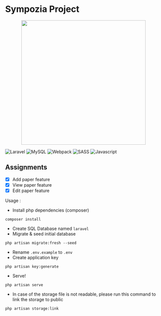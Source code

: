 # Sympozia Project

<p align="center"><img src="https://img.youtube.com/vi/CnnnlR6zi3E/maxresdefault.jpg" width="400"></p>
<p>
    <img src="https://img.shields.io/badge/Laravel-FF2D20?style=for-the-badge&logo=laravel&logoColor=white" alt="Laravel">
    <img src="https://img.shields.io/badge/MySQL-00000F?style=for-the-badge&logo=mysql&logoColor=white" alt="MySQL">
    <img src="https://img.shields.io/badge/webpack-%238DD6F9.svg?style=for-the-badge&logo=webpack&logoColor=black" alt="Webpack">
    <img src="https://img.shields.io/badge/Sass-CC6699?style=for-the-badge&logo=sass&logoColor=white" alt="SASS">
    <img src="https://img.shields.io/badge/JavaScript-F7DF1E?style=for-the-badge&logo=javascript&logoColor=black" alt="Javascript">
</p>

## Assignments

-   [x] Add paper feature
-   [x] View paper feature
-   [x] Edit paper feature

Usage :

-   Install php dependencies (composer)

```
composer install
```

-   Create SQL Database named `laravel`
-   Migrate & seed initial database

```
php artisan migrate:fresh --seed
```

-   Rename `.env.example` to `.env`
-   Create application key

```
php artisan key:generate
```

-   Serve!

```
php artisan serve
```

-   In case of the storage file is not readable, please run this command to link the storage to public

```
php artisan storage:link
```
